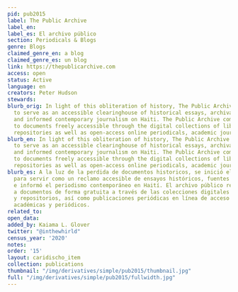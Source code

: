 ```yaml
---
pid: pub2015
label: The Public Archive
label_en:
label_es: El archivo público
section: Periodicals & Blogs
genre: Blogs
claimed_genre_en: a blog
claimed_genre_es: un blog
link: https://thepublicarchive.com
access: open
status: Active
language: en
creators: Peter Hudson
stewards:
blurb_orig: In light of this obliteration of history, The Public Archive was initiated
  to serve as an accessible clearinghouse of historical essays, archival sources,
  and informed contemporary journalism on Haiti. The Public Archive compiles links
  to documents freely accessible through the digital collections of libraries and
  repositories as well as open-access online periodicals, academic journals and newspapers.
blurb_en: In light of this obliteration of history, The Public Archive was initiated
  to serve as an accessible clearinghouse of historical essays, archival sources,
  and informed contemporary journalism on Haiti. The Public Archive compiles links
  to documents freely accessible through the digital collections of libraries and
  repositories as well as open-access online periodicals, academic journals and newspapers.
blurb_es: A la luz de la perdida de documentos historicos, se inició el archivo público
  para servir como un reclamo accesible de ensayos históricos, fuentes de archivo
  e informó el periodismo contemporáneo en Haití. El archivo público recopila enlaces
  a documentos de forma gratuita a través de las colecciones digitales de bibliotecas
  y repositorios, así como publicaciones periódicas en línea de acceso abierto, revistas
  académicas y periódicos.
related_to:
open_data:
added_by: Kaiama L. Glover
twitter: "@inthewhirld"
census_year: '2020'
notes:
order: '15'
layout: caridischo_item
collection: publications
thumbnail: "/img/derivatives/simple/pub2015/thumbnail.jpg"
full: "/img/derivatives/simple/pub2015/fullwidth.jpg"
---
```


